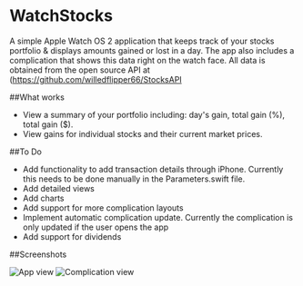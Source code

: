 # WatchStocks
A simple Apple Watch OS 2 application that keeps track of your stocks portfolio &amp; displays amounts gained or lost in a day. The app also includes a complication that shows this data right on the watch face. 
All data is obtained from the open source API at (https://github.com/willedflipper66/StocksAPI 

##What works

- View a summary of your portfolio including: day's gain, total gain (%), total gain ($).
- View gains for individual stocks and their current market prices.

##To Do

- Add functionality to add transaction details through iPhone. Currently this needs to be done manually in the Parameters.swift file.
- Add detailed views
- Add charts
- Add support for more complication layouts
- Implement automatic complication update. Currently the complication is only updated if the user opens the app
- Add support for dividends

##Screenshots

![App view](https://raw.githubusercontent.com/willedflipper66/WatchStocks/master/Screenshots/IMG_0746.PNG "App view")
![Complication view](https://raw.githubusercontent.com/willedflipper66/WatchStocks/master/Screenshots/IMG_0747.PNG "Complication view")
